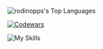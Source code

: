 ![rodinopps's Top Languages](https://github-readme-stats.vercel.app/api/top-langs/?username=rodinopps&theme=github_dark&show_icons=true&hide_border=true&layout=compact)

[![Codewars](https://www.codewars.com/users/rodinopps/badges/small)](https://www.codewars.com/users/rodinopps)

![My Skills](https://skillicons.dev/icons?i=python,c,html,css,js)
